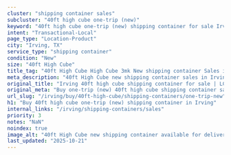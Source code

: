 ```yaml
---
cluster: "shipping container sales"
subcluster: "40ft high cube one-trip (new)"
keyword: "40ft high cube one-trip (new) shipping container for sale Irving, TX"
intent: "Transactional-Local"
page_type: "Location-Product"
city: "Irving, TX"
service_type: "shipping container"
condition: "New"
size: "40ft High Cube"
title_tag: "40ft High Cube High Cube 3mk New shipping container Sales in Irving | LC Container"
meta_description: "40ft High Cube new shipping container sales in Irving. High cube containers with extra height. Fast delivery, competitive pricing. Serving shipping containers area. Quote ID: S2Y. Call (214) 524-4168 for your free quote today."
original_title: "Irving 40ft high cube shipping container for sale | LC"
original_meta: "Buy one-trip (new) 40ft high cube shipping container sale with local delivery in Irving, TX. LC Container — local Since 2003. Request a fast quote today."
url_slug: "/irving/buy/40ft-high-cube/shipping-containers/one-trip-new"
h1: "Buy 40ft high cube one-trip (new) shipping container in Irving"
internal_links: "/irving/shipping-containers/sales"
priority: 3
notes: "NaN"
noindex: true
image_alt: "40ft High Cube new shipping container available for delivery in Irving"
last_updated: "2025-10-21"
---
```


<!-- TODO: Add unique city/inventory copy, images, and internal links here. -->
